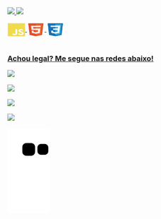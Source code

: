 <div>
  <a href="https://github.com/Glauu">
  <img height="180em" src="https://github-readme-stats.vercel.app/api?username=Glauu&show_icons=true&theme=tokyonight&include_all_commits=true&count_private=true"/>
  <img height="180em" src="https://github-readme-stats.vercel.app/api/top-langs/?username=Glauu&layout=compact&langs_count=6&theme=city_lights"/>
</div>
<div style="display: inline_block"><br>
  <img align="center" alt="Js" height="30" width="40" src="https://raw.githubusercontent.com/devicons/devicon/master/icons/javascript/javascript-plain.svg ">
  <img align="center" alt="HTML" height="30" width="40" src="https://raw.githubusercontent.com/devicons/devicon/master/icons/html5/html5-original.svg ">
  <img align="center" alt="CSS" height="30" width="40" src="https://raw.githubusercontent.com/devicons/devicon/master/icons/css3/css3-original.svg ">
</div>
 
 <br>
 
  ###  Achou legal? Me segue nas redes abaixo!
 
<div>
  <a href="https://instagram.com/invites/contact/?i=mvtbsswc7e2w&utm_content=z13lcg" target="_blank"><img src="https://img.shields.io/badge/-Instagram-%23E4405F?style=for-the- badge&logo=instagram&logoColor=white" target="_blank">

  <a href = "mailto:gcelestinodasilva@gmail.com"><img src="https://img.shields.io/badge/-Gmail-%23333?style=for-the-badge&logo=gmail&logoColor=white" destino ="_blank"></a>
   
  <a href="https://www.linkedin.com/in/glaucy-silva-546974134" target="_blank"><img src="https://img.shields.io/badge/-LinkedIn-%230077B5?style= for-the-badge&logo=linkedin&logoColor=white" target="_blank"></a>
   
<a href="https://scratch.mit.edu/projects/612885036" target="_blank"> <img src="https://img.shields.io/static/v1?label=&message=Scratch&color=<#e88030>" target="_blank"></a>
 
  ![Animação de cobra](https://github.com/Glauu/Glauu/blob/output/github-contribution-grid-snake.svg)

</div>
